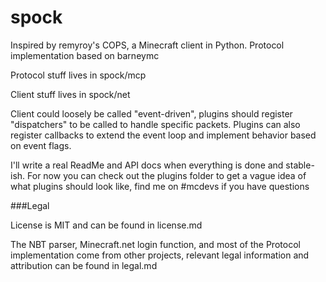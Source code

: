 spock
=====

Inspired by remyroy's COPS, a Minecraft client in Python. Protocol implementation based on barneymc

Protocol stuff lives in spock/mcp

Client stuff lives in spock/net

Client could loosely be called "event-driven", plugins should register "dispatchers" to be called to handle specific packets.
Plugins can also register callbacks to extend the event loop and implement behavior based on event flags.

I'll write a real ReadMe and API docs when everything is done and stable-ish.
For now you can check out the plugins folder to get a vague idea of what plugins should look like, find me on #mcdevs if you have questions

###Legal

License is MIT and can be found in license.md

The NBT parser, Minecraft.net login function, and most of the Protocol implementation come from other projects, 
relevant legal information and attribution can be found in legal.md
